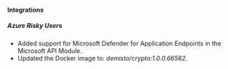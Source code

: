 
#### Integrations

##### Azure Risky Users

- Added support for Microsoft Defender for Application Endpoints in the Microsoft API Module.
- Updated the Docker image to: *demisto/crypto:1.0.0.66562*.
